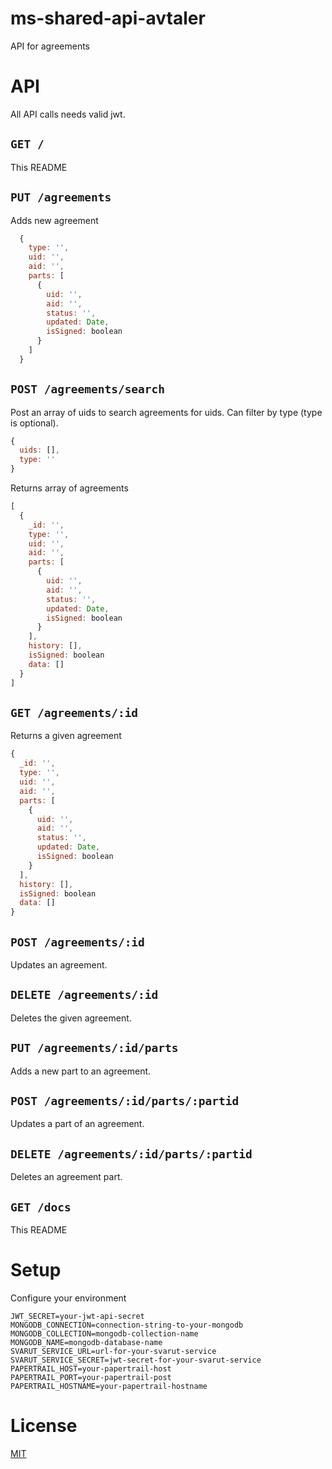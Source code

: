 # ms-shared-api-avtaler

API for agreements

# API

All API calls needs valid jwt.

## ```GET /```

This README

## ```PUT /agreements```

Adds new agreement

```JavaScript
  {
    type: '',
    uid: '',
    aid: '',
    parts: [
      {
        uid: '',
        aid: '',
        status: '',
        updated: Date,
        isSigned: boolean
      }
    ]
  } 
```

## ```POST /agreements/search```

Post an array of uids to search agreements for uids.
Can filter by type (type is optional).

```JavaScript
{
  uids: [],
  type: ''
}
```

Returns array of agreements 

```JavaScript
[
  {
    _id: '',
    type: '',
    uid: '',
    aid: '',
    parts: [
      {
        uid: '',
        aid: '',
        status: '',
        updated: Date,
        isSigned: boolean
      }
    ],
    history: [],
    isSigned: boolean
    data: []
  }  
]
```

## ```GET /agreements/:id```

Returns a given agreement

```JavaScript
{
  _id: '',
  type: '',
  uid: '',
  aid: '',
  parts: [
    {
      uid: '',
      aid: '',
      status: '',
      updated: Date,
      isSigned: boolean
    }
  ],
  history: [],
  isSigned: boolean
  data: []
}
```

## ```POST /agreements/:id```

Updates an agreement.

## ```DELETE /agreements/:id```

Deletes the given agreement.

## ```PUT /agreements/:id/parts```

Adds a new part to an agreement.

## ```POST /agreements/:id/parts/:partid```

Updates a part of an agreement.

## ```DELETE /agreements/:id/parts/:partid```

Deletes an agreement part.

## ```GET /docs```

This README

# Setup

Configure your environment

```
JWT_SECRET=your-jwt-api-secret
MONGODB_CONNECTION=connection-string-to-your-mongodb
MONGODB_COLLECTION=mongodb-collection-name
MONGODB_NAME=mongodb-database-name
SVARUT_SERVICE_URL=url-for-your-svarut-service
SVARUT_SERVICE_SECRET=jwt-secret-for-your-svarut-service
PAPERTRAIL_HOST=your-papertrail-host
PAPERTRAIL_PORT=your-papertrail-post
PAPERTRAIL_HOSTNAME=your-papertrail-hostname
```

# License

[MIT](LICENSE)